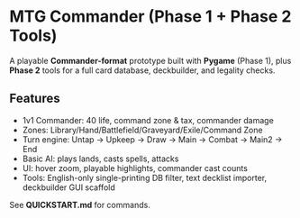 # MTG Commander (Phase 1 + Phase 2 Tools)

A playable **Commander-format** prototype built with **Pygame** (Phase 1), plus **Phase 2** tools for a full card database, deckbuilder, and legality checks.

## Features
- 1v1 Commander: 40 life, command zone & tax, commander damage
- Zones: Library/Hand/Battlefield/Graveyard/Exile/Command Zone
- Turn engine: Untap → Upkeep → Draw → Main → Combat → Main2 → End
- Basic AI: plays lands, casts spells, attacks
- UI: hover zoom, playable highlights, commander cast counts
- Tools: English-only single-printing DB filter, text decklist importer, deckbuilder GUI scaffold

See **QUICKSTART.md** for commands.
